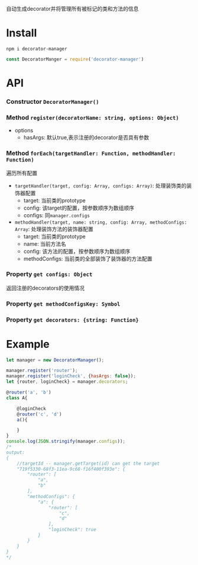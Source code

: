 自动生成decorator并将管理所有被标记的类和方法的信息

# Install

`npm i decorator-manager`
```javascript
const DecoratorManger = require('decorator-manager')
```

# API

### Constructor `DecoratorManager()`

### Method `register(decoratorName: string, options: Object)`

- options
  - hasArgs: 默认true,表示注册的decorator是否具有参数

### Method `forEach(targetHandler: Function, methodHandler: Function)`

遍历所有配置

- `targetHandler(target, config: Array, configs: Array)`: 处理装饰类的装饰器配置
  - target: 当前类的prototype
  - config: 该target的配置，按参数顺序为数组顺序
  - configs: 同`manager.configs`
- `methodHandler(target, name: string, config: Array, methodConfigs: Array`: 处理装饰方法的装饰器配置
  - target: 当前类的prototype
  - name: 当前方法名
  - config: 该方法的配置，按参数顺序为数组顺序
  - methodConfigs: 当前类的全部装饰了装饰器的方法配置

### Property `get configs: Object`

返回注册的decorators的使用情况

### Property `get methodConfigsKey: Symbol`
### Property `get decorators: {string: Function}`

# Example

```javascript
let manager = new DecoratorManager();

manager.register('router');
manager.register('loginCheck', {hasArgs: false});
let {router, loginCheck} = manager.decorators;

@router('a', 'b')
class A{

    @loginCheck
    @router('c', 'd')
    a(){

    }
}
console.log(JSON.stringify(manager.configs));
/*
output:
{
    //targetId -- manager.getTarget(id) can get the target
    "719f5330-68f3-11ea-9c68-f16f400f393e": {
        "router": [
            "a",
            "b"
        ],
        "methodConfigs": {
            "a": {
                "router": [
                    "c",
                    "d"
                ],
                "loginCheck": true
            }
        }
    }
}
*/
``` 

